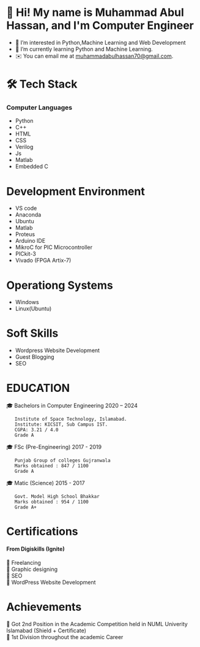 # 👋 Hi! My name is Muhammad Abul Hassan, and I'm Computer Engineer
- 👀 I’m interested in Python,Machine Learning and Web Development
- 🌱 I’m currently learning Python and Machine Learning.
- ✉️ You can email me at muhammadabulhassan70@gmail.com.

# 🛠 Tech Stack
### Computer Languages
- Python   
- C++  
- HTML  
- CSS  
- Verilog  
- Js  
- Matlab 
- Embedded C

# Development Environment
- VS code
- Anaconda
- Ubuntu
- Matlab
- Proteus
- Arduino IDE
- MikroC for PIC Microcontroller
- PICkit-3
- Vivado (FPGA Artix-7)
 
# Operationg Systems
- Windows
- Linux(Ubuntu)

# Soft Skills
- Wordpress Website Development
- Guest Blogging
- SEO

# EDUCATION
🎓 Bachelors in Computer Engineering                    2020 – 2024
 
       Institute of Space Technology, Islamabad.
       Institute: KICSIT, Sub Campus IST.
       CGPA: 3.21 / 4.0
       Grade A

🎓 FSc (Pre-Engineering)                                2017 - 2019

       Punjab Group of colleges Gujranwala
       Marks obtained : 847 / 1100
       Grade A
       

🎓 Matic (Science)                                      2015 - 2017

       Govt. Model High School Bhakkar
       Marks obtained : 954 / 1100
       Grade A+
       
       
 # Certifications
 #### From Digiskills (Ignite) 
 🌱 Freelancing  
 🌱 Graphic designing  
 🌱 SEO  
 🌱 WordPress Website Development    
 
# Achievements
🌱 Got 2nd Position in the Academic Competition held in NUML Univerity Islamabad (Shield + Certificate)  
🌱 1st Division throughout the academic Career  


